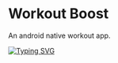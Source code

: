 # Workout Boost
An android native workout app.

[![Typing SVG](https://readme-typing-svg.herokuapp.com?color=%2336BCF7&size=40&center=true&vCenter=true&width=1000&height=100&lines=UNDER+DEVELOPMENT)](https://git.io/typing-svg)
